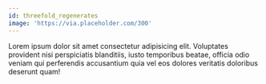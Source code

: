 ```yaml
---
id: threefold_regenerates
image: 'https://via.placeholder.com/300'
---
```

Lorem ipsum dolor sit amet consectetur adipisicing elit. Voluptates provident nisi perspiciatis blanditiis, iusto temporibus beatae, officia odio veniam qui perferendis accusantium quia vel eos dolores veritatis doloribus deserunt quam!